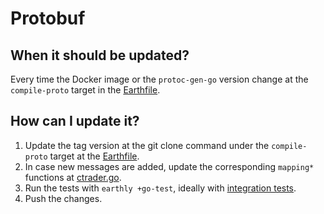 # Protobuf
## When it should be updated?
Every time the Docker image or the `protoc-gen-go` version change at the `compile-proto` target in the
[Earthfile](../Earthfile).

## How can I update it?
1. Update the tag version at the git clone command under the `compile-proto` target at the [Earthfile](../Earthfile).
2. In case new messages are added, update the corresponding `mapping*` functions at [ctrader.go](../ctrader.go).
3. Run the tests with `earthly +go-test`, ideally with
[integration tests](./testing.md#how-to-execute-integration-tests).
4. Push the changes.
